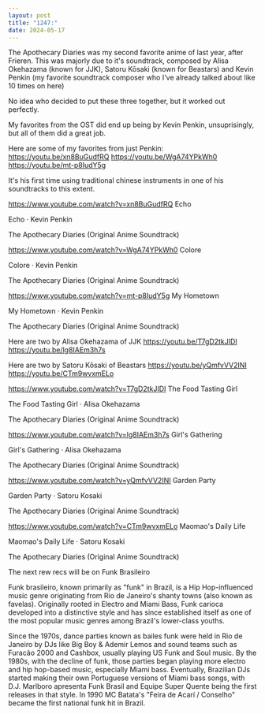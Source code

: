 ```yaml
---
layout: post
title: "1247:"
date: 2024-05-17
---
```


The Apothecary Diaries was my second favorite anime of last year, after Frieren. This was majorly due to it's soundtrack, composed by Alisa Okehazama (known for JJK), Satoru Kōsaki (known for Beastars) and Kevin Penkin (my favorite soundtrack composer who I've already talked about like 10 times on here)

No idea who decided to put these three together, but it worked out perfectly.

My favorites from the OST did end up being by Kevin Penkin, unsuprisingly, but all of them did a great job.

Here are some of my favorites from just Penkin:
https://youtu.be/xn8BuGudfRQ
https://youtu.be/WgA74YPkWh0
https://youtu.be/mt-p8IudY5g

It's his first time using traditional chinese instruments in one of his soundtracks to this extent.

https://www.youtube.com/watch?v=xn8BuGudfRQ
Echo

Echo · Kevin Penkin

The Apothecary Diaries (Original Anime Soundtrack)




https://www.youtube.com/watch?v=WgA74YPkWh0
Colore

Colore · Kevin Penkin

The Apothecary Diaries (Original Anime Soundtrack)




https://www.youtube.com/watch?v=mt-p8IudY5g
My Hometown

My Hometown · Kevin Penkin

The Apothecary Diaries (Original Anime Soundtrack)





Here are two by Alisa Okehazama of JJK
https://youtu.be/T7gD2tkJIDI
https://youtu.be/lg8IAEm3h7s

Here are two by Satoru Kōsaki of Beastars
https://youtu.be/yQmfvVV2INI
https://youtu.be/CTm9wvxmELo

https://www.youtube.com/watch?v=T7gD2tkJIDI
The Food Tasting Girl

The Food Tasting Girl · Alisa Okehazama

The Apothecary Diaries (Original Anime Soundtrack)




https://www.youtube.com/watch?v=lg8IAEm3h7s
Girl's Gathering

Girl's Gathering · Alisa Okehazama

The Apothecary Diaries (Original Anime Soundtrack)




https://www.youtube.com/watch?v=yQmfvVV2INI
Garden Party

Garden Party · Satoru Kosaki

The Apothecary Diaries (Original Anime Soundtrack)




https://www.youtube.com/watch?v=CTm9wvxmELo
Maomao's Daily Life

Maomao's Daily Life · Satoru Kosaki

The Apothecary Diaries (Original Anime Soundtrack)





The next rew recs will be on Funk Brasileiro

Funk brasileiro, known primarily as "funk" in Brazil, is a Hip Hop-influenced music genre originating from Rio de Janeiro's shanty towns (also known as favelas). Originally rooted in Electro and Miami Bass, Funk carioca developed into a distinctive style and has since established itself as one of the most popular music genres among Brazil's lower-class youths.

Since the 1970s, dance parties known as bailes funk were held in Rio de Janeiro by DJs like Big Boy & Ademir Lemos and sound teams such as Furacão 2000 and Cashbox, usually playing US Funk and Soul music. By the 1980s, with the decline of funk, those parties began playing more electro and hip hop-based music, especially Miami bass. Eventually, Brazilian DJs started making their own Portuguese versions of Miami bass songs, with D.J. Marlboro apresenta Funk Brasil and Equipe Super Quente being the first releases in that style. In 1990 MC Batata's "Feira de Acarí / Conselho" became the first national funk hit in Brazil.
